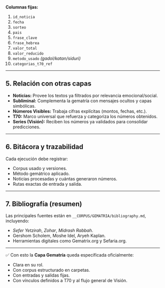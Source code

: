 **Columnas fijas:**
1. `id_noticia`  
2. `fecha`  
3. `sorteo`  
4. `pais`  
5. `frase_clave`  
6. `frase_hebrea`  
7. `valor_total`  
8. `valor_reducido`  
9. `metodo_usado` *(gadol/katan/siduri)*  
10. `categorias_t70_ref`  

---

## 5. Relación con otras capas
- **Noticias:** Provee los textos ya filtrados por relevancia emocional/social.  
- **Subliminal:** Complementa la gematría con mensajes ocultos y capas simbólicas.  
- **Números Visibles:** Trabaja cifras explícitas (montos, fechas, etc.).  
- **T70:** Marco universal que refuerza y categoriza los números obtenidos.  
- **Series (Visión):** Reciben los números ya validados para consolidar predicciones.  

---

## 6. Bitácora y trazabilidad
Cada ejecución debe registrar:  
- Corpus usado y versiones.  
- Método gemátrico aplicado.  
- Noticias procesadas y cuántas generaron números.  
- Rutas exactas de entrada y salida.  

---

## 7. Bibliografía (resumen)
Las principales fuentes están en `__CORPUS/GEMATRIA/bibliography.md`, incluyendo:  
- *Sefer Yetzirah*, *Zohar*, *Midrash Rabbah*.  
- Gershom Scholem, Moshe Idel, Aryeh Kaplan.  
- Herramientas digitales como Gematrix.org y Sefaria.org.  

---

✅ Con esto la **Capa Gematría** queda especificada oficialmente:  
- Clara en su rol.  
- Con corpus estructurado en carpetas.  
- Con entradas y salidas fijas.  
- Con vínculos definidos a T70 y al flujo general de Visión.
